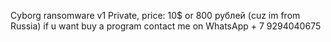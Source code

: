 Cyborg ransomware v1 Private, price: 10$ or 800 рублей (cuz im from Russia) if u want buy a program contact me on 
WhatsApp + 7 9294040675
